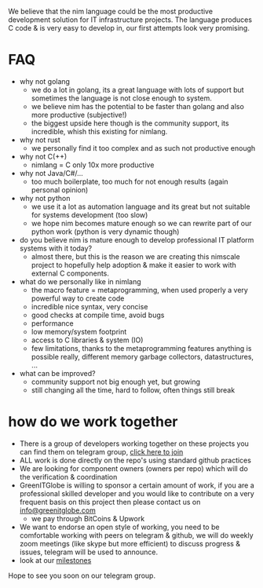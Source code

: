 
We believe that the nim language could be the most productive development solution for IT infrastructure projects.
The language produces C code & is very easy to develop in, our first attempts look very promising.

# FAQ

- why not golang
    - we do a lot in golang, its a great language with lots of support but sometimes the language is not close enough to system.
    - we believe nim has the potential to be faster than golang and also more productive (subjective!)
    - the biggest upside here though is the community support, its incredible, whish this existing for nimlang.
- why not rust
    - we personally find it too complex and as such not productive enough
- why not C(++)
    - nimlang = C only 10x more productive
- why not Java/C#/...
    - too much boilerplate, too much for not enough results (again personal opinion)
- why not python
    - we use it a lot as automation language and its great but not suitable for systems development (too slow)
    - we hope nim becomes mature enough so we can rewrite part of our python work (python is very dynamic though)
- do you believe nim is mature enough to develop professional IT platform systems with it today?
    - almost there, but this is the reason we are creating this nimscale project to hopefully help adoption & make it easier to work with external C components.
- what do we personally like in nimlang
    - the macro feature = metaprogramming, when used properly a very powerful way to create code
    - incredible nice syntax, very concise
    - good checks at compile time, avoid bugs
    - performance
    - low memory/system footprint
    - access to C libraries & system (IO)
    - few limitations, thanks to the metaprogramming features anything is possible really, different memory garbage collectors, datastructures, ...
- what can be improved?
    - community support not big enough yet, but growing
    - still changing all the time, hard to follow, often things still break


# how do we work together

- There is a group of developers working together on these projects you can find them on telegram group, [click here to join](https://t.me/joinchat/AAAAAAlYWlKyTifyZBfEVg)
- ALL work is done directly on the repo's using standard github practices
- We are looking for component owners (owners per repo) which will do the verification & coordination
- GreenITGlobe is willing to sponsor a certain amount of work, if you are a professional skilled developer and you would like to contribute on a very frequent basis on this project then please contact  us on info@greenitglobe.com
    - we pay through BitCoins & Upwork
- We want to endorse an open style of working, you need to be comfortable working with peers on telegram & github, we will do weekly zoom meetings (like skype but more efficient) to discuss progress & issues, telegram will be used to announce.
- look at our [milestones](https://github.com/nimscale/home/issues)

Hope to see you soon on our telegram group.




